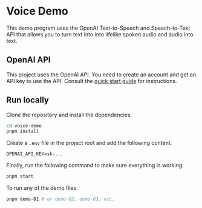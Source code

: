 # Voice Demo

This demo program uses the OpenAI Text-to-Speech and Speech-to-Text API that allows you to turn text into into lifelike spoken audio and audio into text.

## OpenAI API

This project uses the OpenAI API. You need to create an account and get an API key to use the API. Consult the [quick start guide](https://platform.openai.com/docs/quickstart) for instructions.

## Run locally

Clone the repository and install the dependencies.

```bash
cd voice-demo
pnpm install
```

Create a `.env` file in the project root and add the following content.

```plaintext
OPENAI_API_KEY=sk-...
```

Finally, run the following command to make sure everything is working.

```bash
pnpm start
```

To run any of the demo files:

```bash
pnpm demo-01 # or demo-02, demo-03, etc.
```
